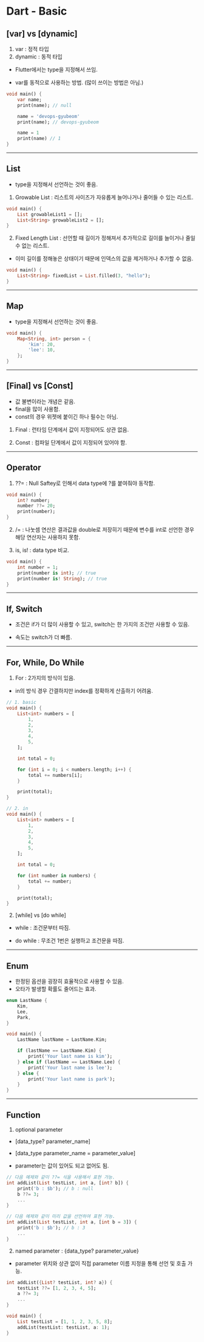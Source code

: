 # Dart - Basic

## [var] vs [dynamic]

1. var : 정적 타입
2. dynamic : 동적 타입

- Flutter에서는 type을 지정해서 쓰임.

- var를 동적으로 사용하는 방법. (많이 쓰이는 방법은 아님.)

```dart
void main() {
    var name;
    print(name); // null

    name = 'devops-gyubeom'
    print(name); // devops-gyubeom

    name = 1
    print(name) // 1
}
```

---

## List

- type을 지정해서 선언하는 것이 좋음.

1. Growable List : 리스트의 사이즈가 자유롭게 늘어나거나 줄어들 수 있는 리스트.

```dart
void main() {
    List growableList1 = [];
    List<String> growableList2 = [];
}
```

2. Fixed Length List : 선언할 때 길이가 정해져서 추가적으로 길이를 늘이거나 줄일 수 없는 리스트.

- 이미 길이를 정해놓은 상태이기 때문에 인덱스의 값을 제거하거나 추가할 수 없음.

```dart
void main() {
    List<String> fixedList = List.filled(3, "hello");
}
```

---

## Map

- type을 지정해서 선언하는 것이 좋음.

```dart
void main() {
    Map<String, int> person = {
        'kim': 20,
        'lee': 10,
    };
}
```

---

## [Final] vs [Const]

- 값 불변이라는 개념은 같음.
- final을 많이 사용함.
- const의 경우 위젯에 붙이긴 하나 필수는 아님.

1. Final : 런타임 단계에서 값이 지정되어도 상관 없음.

2. Const : 컴파일 단계에서 값이 지정되어 있어야 함.

---

## Operator

1. ??= : Null Saftey로 인해서 data type에 ?를 붙여줘야 동작함.

```dart
void main() {
    int? number;
    number ??= 20;
    print(number);
}
```

2. /= : 나눗셈 연산은 결과값을 double로 저장히기 때문에 변수를 int로 선언한 경우 해당 연산자는 사용하지 못함.

3. is, is! : data type 비교.

```dart
void main() {
    int number = 1;
    print(number is int); // true
    print(number is! String); // true
}
```

---

## If, Switch

- 조건은 if가 더 많이 사용할 수 있고, switch는 한 가지의 조건만 사용할 수 있음.

- 속도는 switch가 더 빠름.

---

## For, While, Do While

1. For : 2가지의 방식이 있음.

- in의 방식 경우 간결하지만 index를 정확하게 산출하기 어려움.

```dart
// 1. basic
void main() {
    List<int> numbers = [
        1,
        2,
        3,
        4,
        5,
    ];

    int total = 0;

    for (int i = 0; i < numbers.length; i++) {
        total += numbers[i];
    }

    print(total);
}
```

```dart
// 2. in
void main() {
    List<int> numbers = [
        1,
        2,
        3,
        4,
        5,
    ];

    int total = 0;

    for (int number in numbers) {
        total += number;
    }

    print(total);
}
```

2. [while] vs [do while]

- while : 조건문부터 따짐.

- do while : 무조건 1번은 실행하고 조건문을 따짐.

---

## Enum

- 한정된 옵션을 굉장히 효율적으로 사용할 수 있음.
- 오타가 발생할 확률도 줄어드는 효과.

```dart
enum LastName {
    Kim,
    Lee,
    Park,
}

void main() {
    LastName lastName = LastName.Kim;

    if (lastName == LastName.Kim) {
        print('Your last name is kim');
    } else if (lastName == LastName.Lee) {
        print('Your last name is lee');
    } else {
        print('Your last name is park');
    }
}
```

---

## Function

1. optional parameter

- [data_type? parameter_name]
- [data_type parameter_name = parameter_value]

- parameter는 값이 있어도 되고 없어도 됨.

```dart
// 다음 예제와 같이 ??= 식을 사용해서 표현 가능.
int addList(List testList, int a, [int? b]) {
    print('b : $b'); // b : null
    b ??= 3;
    ...
}
```

```dart
// 다음 예제와 같이 미리 값을 선언하여 표현 가능.
int addList(List testList, int a, [int b = 3]) {
    print('b : $b'); // b : 3
    ...
}
```

2. named parameter : {data_type? parameter_value}

- parameter 위치와 상관 없이 직접 parameter 이름 지정을 통해 선언 및 호출 가능.

```dart
int addList({List? testList, int? a}) {
    testList ??= [1, 2, 3, 4, 5];
    a ??= 3;
    ...
}

void main() {
    List testList = [1, 1, 2, 3, 5, 8];
    addList(testList: testList, a: 1);
}
```
